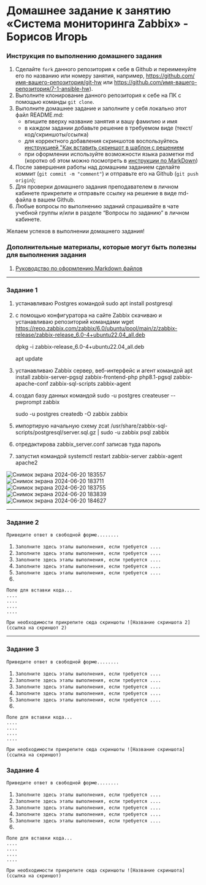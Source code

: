 # Домашнее задание к занятию «Система мониторинга Zabbix» - Борисов Игорь


### Инструкция по выполнению домашнего задания

   1. Сделайте `fork` данного репозитория к себе в Github и переименуйте его по названию или номеру занятия, например, https://github.com/имя-вашего-репозитория/git-hw или  https://github.com/имя-вашего-репозитория/7-1-ansible-hw).
   2. Выполните клонирование данного репозитория к себе на ПК с помощью команды `git clone`.
   3. Выполните домашнее задание и заполните у себя локально этот файл README.md:
      - впишите вверху название занятия и вашу фамилию и имя
      - в каждом задании добавьте решение в требуемом виде (текст/код/скриншоты/ссылка)
      - для корректного добавления скриншотов воспользуйтесь [инструкцией "Как вставить скриншот в шаблон с решением](https://github.com/netology-code/sys-pattern-homework/blob/main/screen-instruction.md)
      - при оформлении используйте возможности языка разметки md (коротко об этом можно посмотреть в [инструкции  по MarkDown](https://github.com/netology-code/sys-pattern-homework/blob/main/md-instruction.md))
   4. После завершения работы над домашним заданием сделайте коммит (`git commit -m "comment"`) и отправьте его на Github (`git push origin`);
   5. Для проверки домашнего задания преподавателем в личном кабинете прикрепите и отправьте ссылку на решение в виде md-файла в вашем Github.
   6. Любые вопросы по выполнению заданий спрашивайте в чате учебной группы и/или в разделе “Вопросы по заданию” в личном кабинете.
   
Желаем успехов в выполнении домашнего задания!
   
### Дополнительные материалы, которые могут быть полезны для выполнения задания

1. [Руководство по оформлению Markdown файлов](https://gist.github.com/Jekins/2bf2d0638163f1294637#Code)

---

### Задание 1



1. устанавливаю Postgres командой sudo apt install postgresql
2. с помощью конфигуратора на сайте Zabbix скачиваю и устанавливаю репозиторий командами
   wget https://repo.zabbix.com/zabbix/6.0/ubuntu/pool/main/z/zabbix-release/zabbix-release_6.0-4+ubuntu22.04_all.deb

   dpkg -i zabbix-release_6.0-4+ubuntu22.04_all.deb

   apt update
4.  устанавливаю Zabbix сервер, веб-интерфейс и агент командой
   apt install zabbix-server-pgsql zabbix-frontend-php php8.1-pgsql zabbix-apache-conf zabbix-sql-scripts zabbix-agent
5. создал базу данных командой
   sudo -u postgres createuser --pwprompt zabbix
   
   sudo -u postgres createdb -O zabbix zabbix
7. импортирую начальную схему
   zcat /usr/share/zabbix-sql-scripts/postgresql/server.sql.gz | sudo -u zabbix psql zabbix 
8. отредактирова zabbix_server.conf записав туда пароль
9. запустил командой
   systemctl restart zabbix-server zabbix-agent apache2
   

![Снимок экрана 2024-06-20 183557](https://github.com/EngelHikari/homework/assets/165402013/dec69a5d-2026-4e3f-abef-8a0cf062c4f6)
![Снимок экрана 2024-06-20 183711](https://github.com/EngelHikari/homework/assets/165402013/ca6e486f-11a4-44c6-87be-8e20e1c8f7a0)
![Снимок экрана 2024-06-20 183755](https://github.com/EngelHikari/homework/assets/165402013/e07b70fd-eb4e-455e-8dd6-d715aab2a732)
![Снимок экрана 2024-06-20 183839](https://github.com/EngelHikari/homework/assets/165402013/9c38a0db-7c7c-4de5-a085-3cabf45051e7)
![Снимок экрана 2024-06-20 184627](https://github.com/EngelHikari/homework/assets/165402013/4144a84a-1ccf-4d21-ae1d-4db7bd330dee)

---

### Задание 2

`Приведите ответ в свободной форме........`

1. `Заполните здесь этапы выполнения, если требуется ....`
2. `Заполните здесь этапы выполнения, если требуется ....`
3. `Заполните здесь этапы выполнения, если требуется ....`
4. `Заполните здесь этапы выполнения, если требуется ....`
5. `Заполните здесь этапы выполнения, если требуется ....`
6. 

```
Поле для вставки кода...
....
....
....
....
```

`При необходимости прикрепитe сюда скриншоты
![Название скриншота 2](ссылка на скриншот 2)`


---

### Задание 3

`Приведите ответ в свободной форме........`

1. `Заполните здесь этапы выполнения, если требуется ....`
2. `Заполните здесь этапы выполнения, если требуется ....`
3. `Заполните здесь этапы выполнения, если требуется ....`
4. `Заполните здесь этапы выполнения, если требуется ....`
5. `Заполните здесь этапы выполнения, если требуется ....`
6. 

```
Поле для вставки кода...
....
....
....
....
```

`При необходимости прикрепитe сюда скриншоты
![Название скриншота](ссылка на скриншот)`

### Задание 4

`Приведите ответ в свободной форме........`

1. `Заполните здесь этапы выполнения, если требуется ....`
2. `Заполните здесь этапы выполнения, если требуется ....`
3. `Заполните здесь этапы выполнения, если требуется ....`
4. `Заполните здесь этапы выполнения, если требуется ....`
5. `Заполните здесь этапы выполнения, если требуется ....`
6. 

```
Поле для вставки кода...
....
....
....
....
```

`При необходимости прикрепитe сюда скриншоты
![Название скриншота](ссылка на скриншот)`
